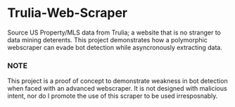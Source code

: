 # Trulia-Web-Scraper
Source US Property/MLS data from Trulia; a website that is no stranger to data mining deterents.  This project demonstrates how a polymorphic webscraper can evade bot detection while asyncronously extracting data.  
### NOTE
This project is a proof of concept to demonstrate weakness in bot detection when faced with an advanced webscraper.  It is not designed with malicious intent, nor do I promote the use of this scraper to be used irresposnably.    
 

